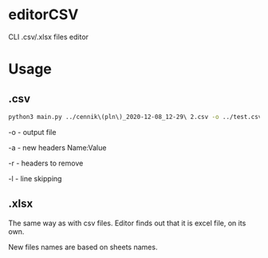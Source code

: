 # editorCSV
CLI .csv/.xlsx files editor

# Usage

## .csv

```bash
python3 main.py ../cennik\(pln\)_2020-12-08_12-29\ 2.csv -o ../test.csv -a Family:test -r Lp -l 1 
```
-o - output file

-a - new headers Name:Value

-r - headers to remove

-l - line skipping

## .xlsx
The same way as with csv files. Editor finds out that it is excel file, on its own.

New files names are based on sheets names.
